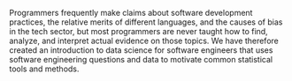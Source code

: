 Programmers frequently make claims about software development practices,
the relative merits of different languages,
and the causes of bias in the tech sector,
but most programmers are never taught how to find, analyze, and interpret actual evidence on those topics.
We have therefore created an introduction to data science for software engineers
that uses software engineering questions and data
to motivate common statistical tools and methods.

